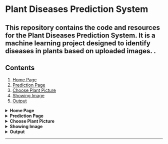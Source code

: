 # Plant Diseases Prediction System

This repository contains the code and resources for the **Plant Diseases Prediction System**. It is a machine learning project designed to identify diseases in plants based on uploaded images.
.
---

## Contents

1. [Home Page](#home-page)
2. [Prediction Page](#prediction-page)
3. [Choose Plant Picture](#choose-plant-picture)
4. [Showing Image](#showing-image)
5. [Output](#output)

<details>
<summary><b>Home Page</b></summary>

## Home Page

The home page provides an overview of the project and allows users to navigate to the prediction section.

![Home Page](https://github.com/adityakishor1/Edunet-Plant-Disease-Detection-System-for-Sustainable-Agriculture/blob/d0335817308d7b414c5fe311abbaa71883d1b43c/Plant%20Disease%20Detection%20System%20for%20Sustainable%20Agriculture/output%20screenshots/1Home.png)

</details>


<details>
<summary><b>Prediction Page</b></summary>
  
## Prediction Page

The prediction page is where users can upload plant images for disease diagnosis.

![Prediction Page](https://github.com/adityakishor1/Edunet-Plant-Disease-Detection-System-for-Sustainable-Agriculture/blob/9169c8ecba8b52ba08be31f35383c99c03dca71b/Plant%20Disease%20Detection%20System%20for%20Sustainable%20Agriculture/output%20screenshots/2Prediction%20page.png)

</details>

<details>
<summary><b>Choose Plant Picture</b></summary>

## Choose Plant Picture

Users can select or drag-and-drop a plant picture into the upload section.

![Choose Plant Picture](https://github.com/adityakishor1/Edunet-Plant-Disease-Detection-System-for-Sustainable-Agriculture/blob/d9df5c6e81daa73d7ba40202e49f9a13196ad3ba/Plant%20Disease%20Detection%20System%20for%20Sustainable%20Agriculture/output%20screenshots/3chooseplantpic.png)
</details>

<details>
<summary><b>Showing Image</b></summary>
  
## Showing Image

The uploaded image is displayed for confirmation before running the prediction.

![Showing Image](https://github.com/adityakishor1/Edunet-Plant-Disease-Detection-System-for-Sustainable-Agriculture/blob/d9df5c6e81daa73d7ba40202e49f9a13196ad3ba/Plant%20Disease%20Detection%20System%20for%20Sustainable%20Agriculture/output%20screenshots/4showimg.png)
</details>

<details>
<summary><b>Output</b></summary>
  
## Output

After prediction, the result is displayed, indicating the type of disease or a healthy status.

![Output](https://github.com/adityakishor1/Edunet-Plant-Disease-Detection-System-for-Sustainable-Agriculture/blob/d9df5c6e81daa73d7ba40202e49f9a13196ad3ba/Plant%20Disease%20Detection%20System%20for%20Sustainable%20Agriculture/output%20screenshots/5%20output.jpg)

</details>

---
